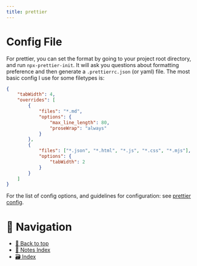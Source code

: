```yaml
---
title: prettier
---
```


# Config File

For prettier, you can set the format by going to your project root directory,
and run `npx-prettier-init`. It will ask you questions about formatting
preference and then generate a `.prettierrc.json` (or yaml) file. The most basic
config I use for some filetypes is:

```json
{
    "tabWidth": 4,
    "overrides": [
        {
            "files": "*.md",
            "options": {
                "max_line_length": 80,
                "proseWrap": "always"
            }
        },
        {
            "files": ["*.json", "*.html", "*.js", "*.css", "*.mjs"],
            "options": {
                "tabWidth": 2
            }
        }
    ]
}
```

For the list of config options, and guidelines for configuration: see
[prettier config](https://prettier.io/docs/en/options.html).

# 🧭 Navigation

-   [🔼 Back to top](#)
-   [📑 Notes Index](../index.md)
-   [🗃️ Index](/media/mikeX/Nextcloud/index.md)
